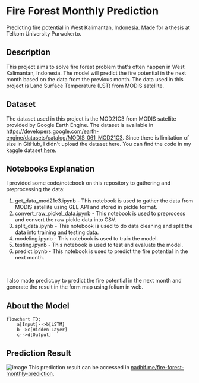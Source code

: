 # Fire Forest Monthly Prediction

Predicting fire potential in West Kalimantan, Indonesia. Made for a thesis at Telkom University Purwokerto.

[//]: # (![License]&#40;https://img.shields.io/github/license/dipp-12/fire-forest-monthly-prediction&#41;)
[//]: # (![Issues]&#40;https://img.shields.io/github/issues/dipp-12/fire-forest-monthly-prediction&#41;)
[//]: # (![Forks]&#40;https://img.shields.io/github/forks/dipp-12/fire-forest-monthly-prediction&#41;)
[//]: # (![Stars]&#40;https://img.shields.io/github/stars/dipp-12/fire-forest-monthly-prediction&#41;)

## Description
This project aims to solve fire forest problem that's often happen in West Kalimantan, Indonesia. The model will predict
the fire potential in the next month based on the data from the previous month. The data used in this project is Land 
Surface Temperature (LST) from MODIS satellite.

## Dataset
The dataset used in this project is the MOD21C3 from MODIS satellite provided by Google Earth Engine. The dataset is 
available in https://developers.google.com/earth-engine/datasets/catalog/MODIS_061_MOD21C3. Since there is limitation of size in GitHub, I 
didn't upload the dataset here. You can find the code in my kaggle dataset [here](https://www.kaggle.com/datasets/muhammadnadhifn/west-kalimantan-mod21c3).

## Notebooks Explanation
I provided some code/notebook on this repository to gathering and preprocessing the data:
1. get_data_mod21c3.ipynb - This notebook is used to gather the data from MODIS satellite using GEE API and stored in pickle format.
2. convert_raw_pickel_data.ipynb - This notebook is used to preprocess and convert the raw pickle data into CSV.
3. split_data.ipynb - This notebook is used to do data cleaning and split the data into training and testing data.
4. modeling.ipynb - This notebook is used to train the model.
5. testing.ipynb - This notebook is used to test and evaluate the model.
6. predict.ipynb - This notebook is used to predict the fire potential in the next month.
<br>

I also made predict.py to predict the fire potential in the next month and generate the result in the form map using folium in web.

## About the Model
```mermaid
flowchart TD;
    a[Input]-->b[LSTM]
    b-->c[Hidden Layer]
    c-->d[Output]
```

## Prediction Result
![image](https://github.com/user-attachments/assets/e7a9f75a-3224-4e46-9a97-119e74b2a3dd)
This prediction result can be accessed in [nadhif.me/fire-forest-monthly-prediction](https://nadhif.me/fire-forest-monthly-prediction).

